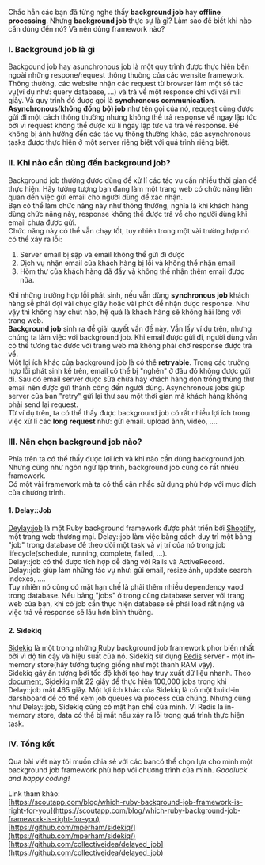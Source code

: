 Chắc hẳn các bạn đã từng nghe thấy **background job** hay **offline processing**. Nhưng **background job** thực sự là gì? Làm sao để biết khi nào cần dùng đến nó? Và nên dùng framework nào?

### I. Background job là gì
Backgound job hay asunchronous job là một quy trình được thực hiên bên ngoài những respone/request thông thường của các wensite framework.<br>
Thông thường, các website nhận các request từ browser làm một số tác vụ(ví dụ như: query database, ...) và trả về một response chỉ với vài mili giây. Và quy trình đó được gọi là **synchronous communication**.<br>
**Asynchronous(không đồng bộ) job** như tên gọi của nó, request cũng được gửi đi một cách thông thường nhưng không thể trả response về ngay lập tức bởi vì request không thể được xử lí ngay lập tức và trả về response. Để không bị ảnh hưởng đến các tác vụ thông thường khác, các asynchronous tasks được thực hiện ở một server riêng biệt với quá trình riêng biệt.
### II. Khi nào cần dùng đến background job?
Background job thường được dùng để xử lí các tác vụ cần nhiều thời gian để thực hiện. Hãy tưởng tượng bạn đang làm một trang web có chức năng liên quan đến việc gửi email cho người dùng để xác nhận.<br>
Bạn có thể làm chức năng này như thông thường, nghĩa là khi khách hàng dùng chức năng này, response không thể được trả về cho người dùng khi email chưa được gửi. <br>
Chức năng này có thể vẫn chạy tốt, tuy nhiên trong một vài trường hợp nó có thể xảy ra lỗi:
<br>
1.  Server email bị sập và email không thể gửi đi được
2.  Dịch vụ nhận email của khách hàng bị lỗi và không thể nhận email
3.  Hòm thư của khách hàng đã đầy và không thể nhận thêm email được nữa.<br>

Khi những trường hợp lỗi phát sinh, nếu vẫn dùng  **synchronous job** khách hàng sễ phải đợi vài chục giây hoặc vài phút để nhận được response. Như vậy thì không hay chút nào, hệ quả là khách hàng sẽ không hãi lòng với trang web.<br>
**Background job** sinh ra để giải quyết vấn đề này. Vẫn lấy ví dụ trên, nhưng chúng ta làm việc với background job. Khi email được gửi đi, người dùng vẫn có thể tương tác được với trang web mà không phải chờ response được trả về.<br>
Một lợi ích khác của background job là có thể **retryable**. Trong các trường hợp lỗi phát sinh kể trên, email có thể bị "nghẽn" ở đâu đó không được gửi đi. Sau đó email server được sửa chữa hay khách hàng dọn trống thùng thư email nên được gửi thành công đến người dùng. Asynchronous jobs giúp server của bạn "retry" gửi lại thư sau một thời gian mà khách hàng không phải send lại request.<br>
Từ ví dụ trên, ta có thể thấy được background job có rất nhiều lợi ích trong việc xử lí các **long request** như: gửi email. upload ảnh, video, ....
    
### III. Nên chọn background job nào?
Phía trên ta có thể thấy được lợi ích và khi nào cần dùng background job. Nhưng cũng như ngôn ngữ lập trình, background job cũng có rất nhiều framework.<br>
Có một vài framework mà ta có thể cân nhắc sử dụng phù hợp với mục đích của chương trình.
#### 1. Delay::Job
[Deylay:job](https://github.com/collectiveidea/delayed_job) là một Ruby background framework được phát triển bởi [Shoptify](https://www.shopify.com/), một trang web thương mại. Delay::job làm việc bằng cách duy trì một bảng "job" trong database để theo dõi một task và vị trí của nó trong job lifecycle(schedule, running, complete, failed, ...).<br>
Delay::job có thể được tích hợp dễ dàng với Rails và ActiveRecord.
Delay::job giúp làm những tác vụ như: gửi email, resize ảnh, update search indexes, ....<br>
Tuy nhiên nó cũng có mặt hạn chế là phải thêm nhiều dependency vaod trong database. Nếu bảng "jobs" ở trong cùng database server với trang web của bạn, khi có job cần thực hiện database sễ phải load rất nặng và việc trả về response sẽ lâu hơn bình thường.
#### 2. Sidekiq
[Sidekiq](https://github.com/mperham/sidekiq/) là một trong những Ruby background job framework phor biến nhất bởi vì độ tin cậy và hiệu suất của nó. Sidekiq sử dụng [Redis](https://redis.io/) server - một in-memory store(hãy tưởng tượng giống như một thanh RAM vậy).<br> 
Sidekiq gây ấn tượng bởi tốc độ khởi tạo hay truy xuất dữ liệu nhanh. Theo [document](https://github.com/mperham/sidekiq/), Sidekiq mất 22 giây để thực hiện 100,000 jobs trong khi Delay::job mất 465 giây. Một lợi ích khác của Sidekiq là có một build-in darshboard để có thể xem job queues và process của chúng.
Nhưng cũng như Delay::job, Sidekiq cũng có mặt hạn chế của mình. Vì Redis là in-memory store, data có thể bị mất nếu xảy ra lỗi trong quá trình thực hiện task.
### IV. Tổng kết
Qua bài viết này tôi muốn chia sẻ với các bạncó thể chọn lựa cho mình một background job framework phù hợp với chương trình của mình.
*Goodluck and happy coding!*

Link tham khảo:<br>
[https://scoutapp.com/blog/which-ruby-background-job-framework-is-right-for-you](https://scoutapp.com/blog/which-ruby-background-job-framework-is-right-for-you)<br>
[https://github.com/mperham/sidekiq/](https://github.com/mperham/sidekiq/)<br>
[https://github.com/collectiveidea/delayed_job](https://github.com/collectiveidea/delayed_job)